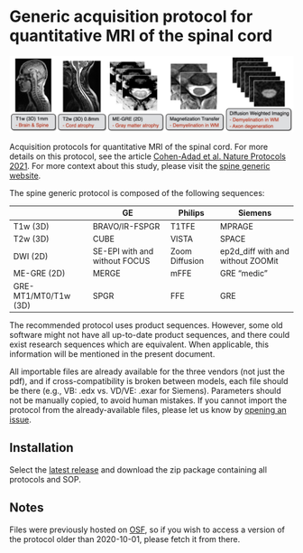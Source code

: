 # Generic acquisition protocol for quantitative MRI of the spinal cord

![alt text](spine_generic_overview.jpg)

Acquisition protocols for quantitative MRI of the spinal cord. For more details on this protocol, see the article [Cohen-Adad et al. Nature Protocols 2021](https://github.com/spine-generic/protocols/blob/main/CohenAdad21_NatureProtocols.pdf). For more context about this study, please visit the [spine generic website](https://spine-generic.readthedocs.io/). 

The spine generic protocol is composed of the following sequences:

|                      | GE                            | Philips        | Siemens                           |
|----------------------|-------------------------------|----------------|-----------------------------------|
| T1w (3D)             | BRAVO/IR-FSPGR                | T1TFE          | MPRAGE                            |
| T2w (3D)             | CUBE                          | VISTA          | SPACE                             |
| DWI (2D)             | SE-EPI with and without FOCUS | Zoom Diffusion | ep2d_diff with and without ZOOMit |
| ME-GRE (2D)          | MERGE                         | mFFE           | GRE “medic”                       |
| GRE-MT1/MT0/T1w (3D) | SPGR                          | FFE            | GRE                               |

The recommended protocol uses product sequences. However, some old software might not have all up-to-date product sequences, and there could exist research sequences which are equivalent. When applicable, this information will be mentioned in the present document. 

All importable files are already available for the three vendors (not just the pdf), and if cross-compatibility is broken between models, each file should be there (e.g., VB: .edx vs. VD/VE: .exar for Siemens). Parameters should not be manually copied, to avoid human mistakes. If you cannot import the protocol from the already-available files, please let us know by [opening an issue](https://github.com/spine-generic/protocols/issues).

## Installation

Select the [latest release](https://github.com/spine-generic/protocols/releases) and download the zip package containing all protocols and SOP. 

## Notes

Files were previously hosted on [OSF](https://osf.io/tt4z9/), so if you wish to access a version of the protocol older than 2020-10-01, please fetch it from there.
